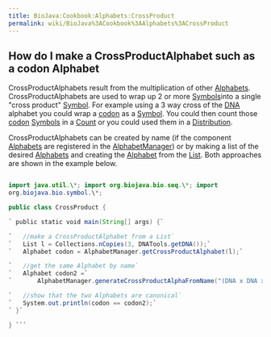 ```yaml
---
title: BioJava:Cookbook:Alphabets:CrossProduct
permalink: wiki/BioJava%3ACookbook%3AAlphabets%3ACrossProduct
---
```


How do I make a CrossProductAlphabet such as a codon Alphabet
-------------------------------------------------------------

CrossProductAlphabets result from the multiplication of other
[Alphabets](http://www.biojava.org/docs/api1.8/org/biojava/bio/symbol/Alphabet.html).
CrossProductAlphabets are used to wrap up 2 or more
[Symbols](http://www.biojava.org/docs/api1.8/org/biojava/bio/symbol/Symbol.html)into
a single "cross product"
[Symbol](http://www.biojava.org/docs/api1.8/org/biojava/bio/symbol/Symbol.html).
For example using a 3 way cross of the [DNA](wp:DNA "wikilink") alphabet
you could wrap a [codon](wp:codon "wikilink") as a
[Symbol](http://www.biojava.org/docs/api1.8/org/biojava/bio/symbol/Symbol.html).
You could then count those [codon](wp:codon "wikilink")
[Symbols](http://www.biojava.org/docs/api1.8/org/biojava/bio/symbol/Symbol.html)
in a
[Count](http://www.biojava.org/docs/api1.8/org/biojava/bio/dist/Count.html)
or you could used them in a
[Distribution](http://www.biojava.org/docs/api1.8/org/biojava/bio/dist/Distribution.html).

CrossProductAlphabets can be created by name (if the component
[Alphabets](http://www.biojava.org/docs/api1.8/org/biojava/bio/symbol/Alphabet.html)
are registered in the
[AlphabetManager](http://www.biojava.org/docs/api1.8/org/biojava/bio/symbol/AlphabetManager.html))
or by making a list of the desired
[Alphabets](http://www.biojava.org/docs/api1.8/org/biojava/bio/symbol/Alphabet.html)
and creating the
[Alphabet](http://www.biojava.org/docs/api1.8/org/biojava/bio/symbol/Alphabet.html)
from the
[List](http://java.sun.com/j2se/1.4.2/docs/api/java/util/List.html).
Both approaches are shown in the example below.

```java package biojava\_in\_anger;

import java.util.\*; import org.biojava.bio.seq.\*; import
org.biojava.bio.symbol.\*;

public class CrossProduct {

` public static void main(String[] args) {`

`   //make a CrossProductAlphabet from a List`  
`   List l = Collections.nCopies(3, DNATools.getDNA());`  
`   Alphabet codon = AlphabetManager.getCrossProductAlphabet(l);`

`   //get the same Alphabet by name`  
`   Alphabet codon2 =`  
`       AlphabetManager.generateCrossProductAlphaFromName("(DNA x DNA x DNA)");`

`   //show that the two Alphabets are canonical`  
`   System.out.println(codon == codon2);`  
` }`

} ```
